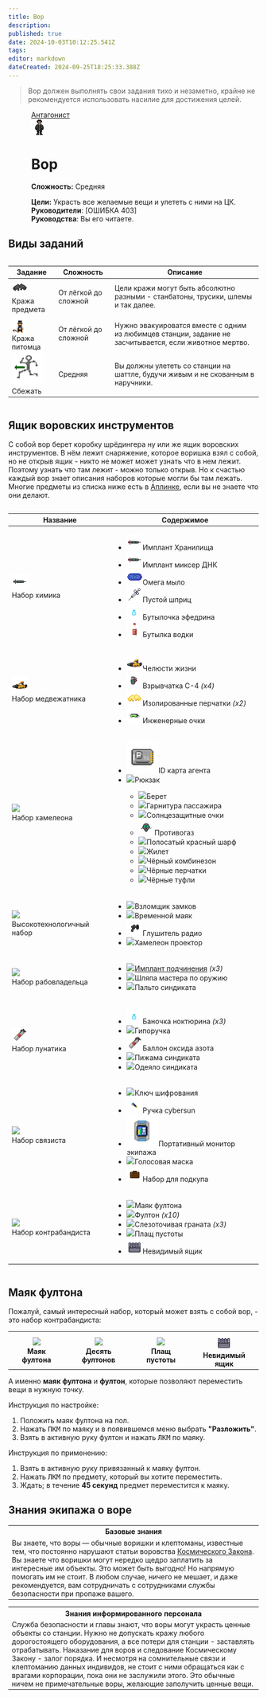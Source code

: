 ```yaml
---
title: Вор
description: 
published: true
date: 2024-10-03T10:12:25.541Z
tags: 
editor: markdown
dateCreated: 2024-09-25T18:25:33.388Z
---
```


<blockquote class="is-warning" id="canSteal">
<p>Вор должен выполнять свои задания тихо и незаметно, крайне не рекомендуется использовать насилие для достижения целей.</p>
</blockquote>

<div style="display: flex; justify-content: center;">
  <div class="roles-passport antag">
    <div class="title antag"><a href="/roles/antagonists">Антагонист</a></div>
    <div>
      <div><div><img src="/roles/thief32x32.png" id="steal"></div></div>
      <div><div>
        <h1>Вор</h1>
        <p><strong>Сложность:</strong> Средняя</p>
        <strong>Цели:</strong> Украсть все желаемые вещи и улететь с ними на ЦК.<br>
        <b>Руководители</b>: [ОШИБКА 403]<br>
        <b>Руководства</b>: Вы его читаете.
        </div></div>
    </div>
  </div>
</div>

## Виды заданий

<center style="overflow-x: auto">
  <table class="ant">
    <thead>
      <tr id="canSteal">
        <th>Задание</th>
        <th>Сложность</th>
        <th>Описание</th>
      </tr>
    </thead>
    <tbody>
      <tr id="canSteal">
        <td><img src="/roles/traitor/black_gloves.png"><br>Кража предмета</td>
        <td>От лёгкой до сложной</td>
        <td>Цели кражи могут быть абсолютно разными - станбатоны, трусики, шлемы и так далее.</td>
      </tr>
      <tr id="canSteal">
        <td><img src="/roles/spiritualisticdepartment/pun_pun1.png"><br>Кража питомца</td>
        <td>От лёгкой до сложной</td>
        <td>Нужно эвакуироватся вместе с одним из любимцев станции, задание не засчитывается, если животное мертво.</td>
      </tr>
      <tr id="canSteal">
        <td><img src="/roles/traitor/adrenalimp.png"><br>Сбежать</td>
        <td>Средняя</td>
        <td>Вы должны улететь со станции на шаттле, будучи живым и не скованным в наручники.</td>
      </tr>
    </tbody>
  </table>
</center>

## Ящик воровских инструментов

С собой вор берет коробку шрёдингера ну или же ящик воровских инструментов. В нём лежит снаряжение, которое воришка взял с собой, но не открыв ящик - никто не может может узнать что в нем лежит. Поэтому узнать что там лежит - можно только открыв. Но к счастью каждый вор знает описания наборов которые могли бы там лежать. Многие предметы из списка ниже есть в [Аплинке](/guides/uplink), если вы не знаете что они делают.

<center style="overflow-x: auto">
  <table class="ant">
    <thead>
      <tr id="canSteal">
        <th>Название</th>
        <th>Содержимое</th>
      </tr>
    </thead>
    <tbody>
      <tr id="canSteal">
        <td><img src="/roles/sec/implanter.png"><br>Набор химика</td>
        <td><div><ul>
          <li><img src="/roles/sec/implanter.png"><span>Имплант Хранилища</span></li>
          <li><img src="/roles/sec/implanter.png"><span>Имплант миксер ДНК</span></li>
          <li><img src="/roles/thief/omega.png"><span>Омега мыло</span></li>
          <li><img src="/roles/thief/syringe.png"><span>Пустой шприц</span></li>
          <li><img src="/guides/uplink/bottle.png"><span>Бутылочка эфедрина</span></li>
          <li><img src="/guides/supply/listofproducts/emergency/vodka.png"><span>Бутылка водки</span></li>
          </ul></div></td>
      </tr>
      <tr id="canSteal">
        <td><img src="/roles/other/jaws_pry.png"><br>Набор медвежатника</td>
          <td><div><ul>
          <li><img src="/roles/other/jaws_pry.png"><span>Челюсти жизни</span></li>
          <li><img src="/guides/uplink/c4.gif"><span>Взрывчатка С-4 <i>(x4)</i></span></li>
          <li><img src="/guides/supply/listofproducts/engineering/insulated_gloves.png"><span>Изолированные перчатки <i>(x2)</i></span></li>
          <li><img src="/roles/thief/glasses.png"><span>Инженерные очки</span></li>
          </ul></div></td>
      </tr>
      <tr id="canSteal">
        <td><img src="/guides/security/smuggling/chameleon_jumpsuit.gif"><br>Набор хамелеона</td>
        <td><div><ul>
          <li><img src="/guides/uplink/idregular.png"><span>ID карта агента</span></li>
          <li><img src="/role/thief/backpack.png"><span>Рюкзак</span></li>
          	<ul>
              <li><img src="/role/thief/beret.png"><span>Берет</span></li>
          		<li><img src="/role/thief/headset.png"><span>Гарнитура пассажира</span></li>
          		<li><img src="/role/thief/sunglasses.png"><span>Солнцезащитные очки</span></li>
              <li><img src="/guides/uplink/gasmask.png"><span>Противогаз</span></li>
          		<li><img src="/role/thief/scarf.png"><span>Полосатый красный шарф</span></li> 
          		<li><img src="/role/thief/jacket.png"><span>Жилет</span></li> 
          		<li><img src="/role/thief/jumpsuit.png"><span>Чёрный комбинезон</span></li> 
          		<li><img src="/role/thief/gloves.png"><span>Чёрные перчатки</span></li>
              <li><img src="/role/thief/boots.png"><span>Чёрные туфли</span></li>
          	</ul>
          </ul></div></td>
      </tr>
      <tr id="canSteal">
        <td><img src="/role/thief/doorjack.png"><br>Высокотехнологичный набор</td>
        <td><div><ul>
          <li><img src="/role/thief/doorjack.png"><span>Взломщик замков</span></li>
          <li><img src="/guides/antagonists/uplink/door_remotebase_white.png"><span>Временной маяк</span></li>
          <li><img src="/guides/uplink/jammer.png"><span>Глушитель радио</span></li>
          <li><img src="/guides/antagonists/uplink/chameleon_projector.png"><span>Хамелеон проектор</span></li>
          </ul></div></td>
      <tr id="canSteal">
        <td><img src="/role/thief/hatsyndi.png"><br>Набор рабовладельца</td>
        <td><div><ul>
          <li><img src="/role/securityservicedepartment/implants/implanter.png"><span><a href="/guides/implants/mindslaves">Имплант подчинения</a> <i>(x3)</i></span></li>
          <li><img src="/role/thief/hatsyndi.png"><span>Шляпа мастера по оружию</span></li>
          <li><img src="/role/thief/coatsyndie.png"><span>Пальто синдиката</span></li>
          </ul></div></td>
      </tr>
      <tr id="canSteal">
        <td><img src="/cylinderofnitricoxide.png"><br>Набор лунатика</td>
        <td><div><ul>
          <li><img src="/guides/uplink/bottle.png"><span>Баночка ноктюрина <i>(x3)</i></span></li>
          <li><img src="https://js.ss14.su/guides/uplink/itempen.png"><span>Гипоручка</span></li>
          <li><img src="/cylinderofnitricoxide.png"><span>Баллон оксида азота</span></li>
          <li><img src="https://js.ss14.su/guides/uplink/pyjamasyndicate.gif"><span>Пижама синдиката</span></li>
          <li><img src="/role/thief/sheetsyndie.png"><span>Одеяло синдиката</span></li>
          </ul></div></td>
      </tr>
      <tr id="canSteal">
        <td><img src="/role/antagonists/signalman.png"><br>Набор связиста</td>
        <td><div><ul>
          <li><img src="/role/thief/crypt.png"><span>Ключ шифрования</span></li>
          <li><img src="/guides/uplink/overpricedpen.png"><span>Ручка cybersun</span></li>
          <li><img src="/guides/crewmonitor.gif"><span>Портативный монитор экипажа</span></li>
          <li><img src="https://js.ss14.su/guides/uplink/gasmask.png"><span>Голосовая маска</span></li>
          <li><img src="/guides/uplink/setforabribe.png"><span>Набор для подкупа</span></li>
          </ul></div></td>
      </tr>
      <tr id="canSteal">
        <td><img src="/role/antagonists/fulton_beacon.png"><br>Набор контрабандиста</td>
        <td><div><ul>
          <li><img src="/role/antagonists/fulton_beacon.png"><span>Маяк фултона</span></li>
          <li><img src="/role/antagonists/extraction_pack.png"><span>Фултон <i>(x10)</i></span></li>
          <li><img src="/guides/security/items/tear-gas-grenade.png"><span>Слезоточивая граната <i>(x3)</i></span></li>
          <li><img src="/role/antagonists/cloakvoid.png"><span>Плащ пустоты</span></li>
          <li><img src="/guides/supply/listofproducts/engineering/crate.png"><span>Невидимый ящик</span></li>
          </ul></div></td>
      </tr>
    </tbody>
  </table>
</center>

<h2>Маяк фултона</h2>

Пожалуй, самый интересный набор, который может взять с собой вор, - это набор контрабандиста:

<div class="ful"><table>
	<tr id="canSteal">
    <th><img src="/role/antagonists/fulton_beacon.png"><br>Маяк фултона</th>
    <th><img src="/role/antagonists/extraction_pack.png"><br>Десять фултонов</th>
    <th><img src="/role/antagonists/cloakvoid.png"><br>Плащ пустоты</th>
    <th><img src="/guides/supply/listofproducts/engineering/crate.png"><br>Невидимый ящик</th>
  </tr>
</table></div>

А именно **маяк фултона** и **фултон**, которые позволяют переместить вещи в нужную точку.

Инструкция по настройке:
1. Положить маяк фултона на пол.
2. Нажать <kbd>ПКМ</kbd> по маяку и в появившемся меню выбрать **"Разложить"**.
3. Взять в активную руку фултон и нажать <kbd>ЛКМ</kbd> по маяку.

Инструкция по применению:
1. Взять в активную руку привязанный к маяку фултон.
2. Нажать <kbd>ЛКМ</kbd> по предмету, который вы хотите переместить.
3. Ждать; в течение **45 секунд** предмет переместится к маяку.

<p>

## Знания экипажа о воре

<table class="base tb" id="canSteal">
<tr><th>Базовые знания</th></tr>
<tr><td>Вы знаете, что воры — обычные воришки и клептоманы, известные тем, что постоянно нарушают статьи воровства  <a href="/spacelaw">Космического Закона</a>. Вы знаете что воришки могут нередко щедро заплатить за интересные им объекты. Это может быть выгодно! Но напрямую помогать им не стоит.  В любом случае, ничего не мешает, и даже рекомендуется, вам сотрудничать с сотрудниками службы безопасности при пропаже вашего.</td></tr>
</table>

<table class="inf tb" id="canSteal">
<tr><th>Знания информированного персонала</th></tr>
<tr><td>Служба безопасности и главы знают, что воры могут украсть ценные объекты со станции. Нужно не допускать кражу любого дорогостоящего оборудования, а все потери для станции - заставлять отрабатывать. Наказание для воров и следование Космическому Закону - залог порядка. И несмотря на сомнительные связи и клептоманию данных индивидов, не стоит с ними обращаться как с врагами корпорации, пока они не заслужили этого. Это обычные ничем не примечательные воры, желающие заполучить ценные вещи.</td></tr>
</table>

<div class="table"></div>